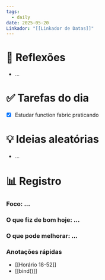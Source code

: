 ```yaml
---
tags:
  - daily
date: 2025-05-20
Linkador: "[[Linkador de Datas]]"
---
```


# 🧠 Reflexões
- ...

# ✅ Tarefas do dia
- [x] Estudar function fabric praticando

# 💡 Ideias aleatórias
- ...

# 📊 Registro

### Foco: ...

### O que fiz de bom hoje: ...

### O que pode melhorar: ...

### Anotações rápidas
- [[Horário 18-52]]
- [[bind()]]